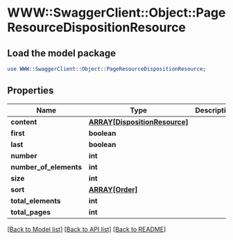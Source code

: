 # WWW::SwaggerClient::Object::PageResourceDispositionResource

## Load the model package
```perl
use WWW::SwaggerClient::Object::PageResourceDispositionResource;
```

## Properties
Name | Type | Description | Notes
------------ | ------------- | ------------- | -------------
**content** | [**ARRAY[DispositionResource]**](DispositionResource.md) |  | [optional] 
**first** | **boolean** |  | [optional] 
**last** | **boolean** |  | [optional] 
**number** | **int** |  | [optional] 
**number_of_elements** | **int** |  | [optional] 
**size** | **int** |  | [optional] 
**sort** | [**ARRAY[Order]**](Order.md) |  | [optional] 
**total_elements** | **int** |  | [optional] 
**total_pages** | **int** |  | [optional] 

[[Back to Model list]](../README.md#documentation-for-models) [[Back to API list]](../README.md#documentation-for-api-endpoints) [[Back to README]](../README.md)


